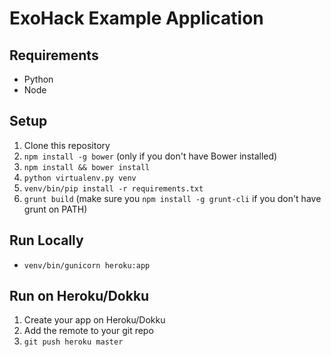 # ExoHack Example Application

## Requirements

- Python
- Node

## Setup

1. Clone this repository
2. `npm install -g bower` (only if you don't have Bower installed)
3. `npm install && bower install`
4. `python virtualenv.py venv`
5. `venv/bin/pip install -r requirements.txt`
6. `grunt build` (make sure you `npm install -g grunt-cli` if you don't have grunt on PATH)

## Run Locally

- `venv/bin/gunicorn heroku:app`

## Run on Heroku/Dokku

1. Create your app on Heroku/Dokku
2. Add the remote to your git repo
3. `git push heroku master`
